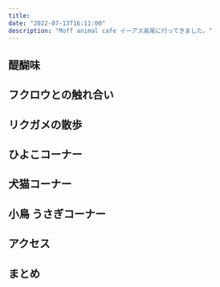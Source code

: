 ```yaml
---
title:
date: "2022-07-13T16:11:00"
description: "Moff animal cafe イーアス高尾に行ってきました。"
---
```


## 醍醐味

## フクロウとの触れ合い

## リクガメの散歩

## ひよこコーナー

## 犬猫コーナー

## 小鳥 うさぎコーナー

## アクセス

## まとめ
